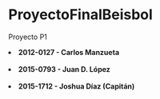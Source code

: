 # ProyectoFinalBeisbol
Proyecto P1
<br/>
<li><b>2012-0127 - Carlos Manzueta</b></li>
  <br/>
 <li><b>2015-0793 - Juan D. López</b></li>
  <br/>
<li> <b>2015-1712 - Joshua Díaz (Capitán)</b></li>
